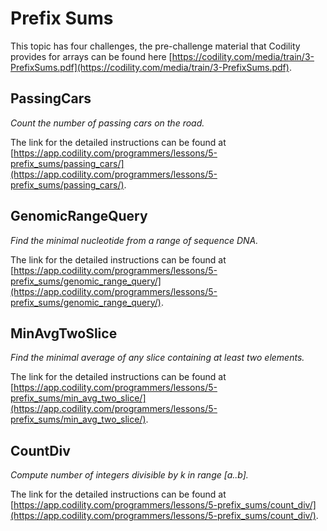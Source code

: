 # Prefix Sums

This topic has four challenges, the pre-challenge material that Codility provides for arrays can be found here [https://codility.com/media/train/3-PrefixSums.pdf](https://codility.com/media/train/3-PrefixSums.pdf).


## PassingCars
*Count the number of passing cars on the road.*

The link for the detailed instructions can be found at [https://app.codility.com/programmers/lessons/5-prefix_sums/passing_cars/](https://app.codility.com/programmers/lessons/5-prefix_sums/passing_cars/).

## GenomicRangeQuery
*Find the minimal nucleotide from a range of sequence DNA.*

The link for the detailed instructions can be found at [https://app.codility.com/programmers/lessons/5-prefix_sums/genomic_range_query/](https://app.codility.com/programmers/lessons/5-prefix_sums/genomic_range_query/).

## MinAvgTwoSlice
*Find the minimal average of any slice containing at least two elements.*

The link for the detailed instructions can be found at [https://app.codility.com/programmers/lessons/5-prefix_sums/min_avg_two_slice/](https://app.codility.com/programmers/lessons/5-prefix_sums/min_avg_two_slice/).

## CountDiv
*Compute number of integers divisible by k in range [a..b].*

The link for the detailed instructions can be found at [https://app.codility.com/programmers/lessons/5-prefix_sums/count_div/](https://app.codility.com/programmers/lessons/5-prefix_sums/count_div/).